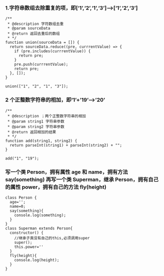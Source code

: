 ### 1.字符串数组去除重复的项，即[‘1’,‘2’,‘1’,‘3’]——>[‘1’,‘2’,‘3’]

```
/**
 * @description 字符数组去重
 * @param sourceData
 * @return 返回去重后的数组
 * */
function union(sourceData = []) {
  return sourceData.reduce((pre, currrentValue) => {
    if (pre.includes(currrentValue)) {
      return pre;
    }
    pre.push(currrentValue);
    return pre;
  }, []);
}

union(["1", "2", "1", "3"]);
```

### 2 个正整数字符串的相加，即‘1’+’19’——>’20’

```
/**
 * @description ；两个正整数字符串的相加
 * @param string1 字符串参数
 * @param string2 字符串参数
 * @return 返回相加的结果
 * */
function add(string1, string2) {
  return parseInt(string1) + parseInt(string2) + "";
}

add("1", "19");
```

### 写一个类 Person，拥有属性 age 和 name，拥有方法 say(something) 再写一个类 Superman，继承 Person，拥有自己的属性 power，拥有自己的方法 fly(height)

```
class Person {
  age='';
  name=0;
  say(something){
    console.log(something);
  }
}
class Superman extends Person{
  constructor() {
    //继承子类没有自己的this,必须调用super
    super();
    this.power=''
  }
  fly(height){
    console.log(height);
  }
}


```
